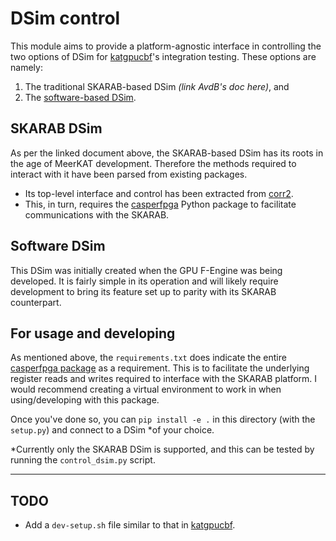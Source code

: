 # DSim control

This module aims to provide a platform-agnostic interface in controlling the two options of DSim for [katgpucbf](https://github.com/ska-sa/katgpucbf)'s integration testing. These options are namely:
1. The traditional SKARAB-based DSim *(link AvdB's doc here)*, and
2. The [software-based DSim](https://github.com/ska-sa/katgpucbf/blob/main/src/tools/dsim.cpp).

## SKARAB DSim

As per the linked document above, the SKARAB-based DSim has its roots in the age of MeerKAT development. Therefore the methods required to interact with it have been parsed from existing packages.
- Its top-level interface and control has been extracted from [corr2](https://github.com/ska-sa/corr2).
- This, in turn, requires the [casperfpga](https://github.com/ska-sa/casperfpga) Python package to facilitate communications with the SKARAB.

## Software DSim

This DSim was initially created when the GPU F-Engine was being developed. It is fairly simple in its operation and will likely require development to bring its feature set up to parity with its SKARAB counterpart.

## For usage and developing

As mentioned above, the `requirements.txt` does indicate the entire [casperfpga package](https://github.com/ska-sa/casperfpga/tree/python38_updates) as a requirement. This is to facilitate the underlying register reads and writes required to interface with the SKARAB platform. I would recommend creating a virtual environment to work in when using/developing with this package.

Once you've done so, you can `pip install -e .` in this directory (with the `setup.py`) and connect to a DSim *of your choice.

*Currently only the SKARAB DSim is supported, and this can be tested by running the `control_dsim.py` script.

---

## TODO
* Add a `dev-setup.sh` file similar to that in [katgpucbf](https://github.com/ska-sa/katgpucbf/blob/main/dev-setup.sh).
